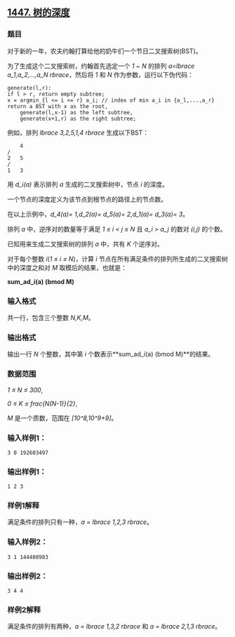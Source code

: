## [1447. 树的深度](https://www.acwing.com/problem/content/1449/)

### 题目

对于新的一年，农夫约翰打算给他的奶牛们一个节日二叉搜索树(BST)。

为了生成这个二叉搜索树，约翰首先选定一个 *1 ~ N* 的排列 *a=lbrace a_1,a_2,…,a_N rbrace*，然后将 *1* 和 *N* 作为参数，运行以下伪代码：

```
generate(l,r):
if l > r, return empty subtree;
x = argmin_{l <= i <= r} a_i; // index of min a_i in {a_l,...,a_r}
return a BST with x as the root,
    generate(l,x-1) as the left subtree,
    generate(x+1,r) as the right subtree;
```

例如，排列 *lbrace 3,2,5,1,4 rbrace* 生成以下BST：

```
    4
/ 
2   5
/ 
1   3
```

用 *d_i(a)* 表示排列 *a* 生成的二叉搜索树中，节点 *i* 的深度。

一个节点的深度定义为该节点到根节点的路径上的节点数。

在以上示例中，*d_4(a)= 1,d_2(a)= d_5(a)= 2,d_1(a)= d_3(a)= 3*。

排列 *a* 中，逆序对的数量等于满足 *1 ≤ i < j ≤ N* 且 *a_i > a_j* 的数对 *(i,j)* 的个数。

已知用来生成二叉搜索树的排列 *a* 中，共有 *K* 个逆序对。

对于每个整数 *i*(*1 ≤ i ≤ N*)，计算 *i* 节点在所有满足条件的排列所生成的二叉搜索树中的深度之和对 *M* 取模后的结果，也就是：

**sum_ad_i(a)  (bmod M)**

### 输入格式

共一行，包含三个整数 *N,K,M*。

### 输出格式

输出一行 *N* 个整数，其中第 *i* 个数表示**sum_ad_i(a) (bmod M)**的结果。

### 数据范围

*1 ≤ N ≤ 300*,

*0 ≤ K ≤ frac{N(N-1)}{2}*,

*M* 是一个质数，范围在 *[10^8,10^9+9]*。

### 输入样例1：

```
3 0 192603497
```

### 输出样例1：

```
1 2 3
```

### 样例1解释

满足条件的排列只有一种，*a = lbrace 1,2,3 rbrace*。

### 输入样例2：

```
3 1 144408983
```

### 输出样例2：

```
3 4 4
```

### 样例2解释

满足条件的排列有两种，*a = lbrace 1,3,2 rbrace* 和 *a = lbrace 2,1,3 rbrace*。
